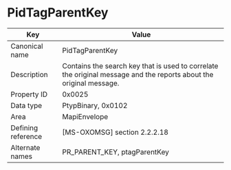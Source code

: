 # PidTagParentKey

| Key | Value |
|---|---|
| Canonical name | PidTagParentKey |
| Description | Contains the search key that is used to correlate the original message and the reports about the original message. |
| Property ID | 0x0025 |
| Data type | PtypBinary, 0x0102 |
| Area | MapiEnvelope |
| Defining reference | [MS-OXOMSG] section 2.2.2.18 |
| Alternate names | PR_PARENT_KEY, ptagParentKey |

